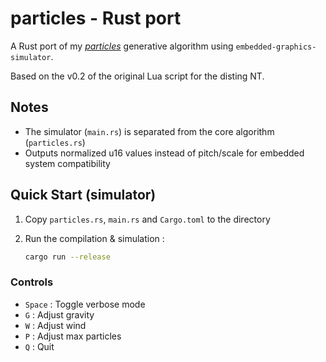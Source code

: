 # particles - Rust port

A Rust port of my [*particles*](https://github.com/cdromain/particles_nt) generative algorithm using `embedded-graphics-simulator`.

Based on the v0.2 of the original Lua script for the disting NT.

## Notes
- The simulator (`main.rs`) is separated from the core algorithm (`particles.rs`)
- Outputs normalized u16 values instead of pitch/scale for embedded system compatibility

## Quick Start (simulator)

1. Copy `particles.rs`, `main.rs` and `Cargo.toml` to the directory

2. Run the compilation & simulation :
   ```bash
   cargo run --release
   ```

### Controls

- `Space` : Toggle verbose mode
- `G` : Adjust gravity
-  `W` : Adjust wind
- `P` : Adjust max particles
- `Q` : Quit